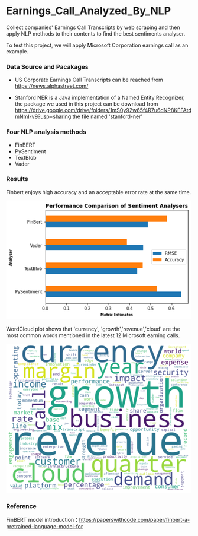 # Earnings_Call_Analyzed_By_NLP

Collect companies' Earnings Call Transcripts by web scraping and then apply NLP methods to their contents to find the best sentiments analyser.

To test this project, we will apply Microsoft Corporation earnings call as an example.

### Data Source and Pacakages

- US Corporate Earnings Call Transcripts can be reached from https://news.alphastreet.com/

- Stanford NER is a Java implementation of a Named Entity Recognizer, the package we used in this project can be download from https://drive.google.com/drive/folders/1mS0y92w65f4R7u6dNP8KFFAtdmNmI-v9?usp=sharing the file named 'stanford-ner'


### Four NLP analysis methods

- FinBERT
- PySentiment
- TextBlob
- Vader

### Results

Finbert enjoys high accuracy and an acceptable error rate at the same time.

<img src="https://github.com/nilijing/Earnings_Call_Analyzed_By_NLP/blob/main/images/accuracy.png" width="500" />

WordCloud plot shows that 'currency', 'growth','revenue','cloud'  are the most common words mentioned in the latest 12 Microsoft earning calls. 

<img src="https://github.com/nilijing/Earnings_Call_Analyzed_By_NLP/blob/main/images/wordscloud.png" width="500" />

### Reference

FinBERT model introduction：https://paperswithcode.com/paper/finbert-a-pretrained-language-model-for
